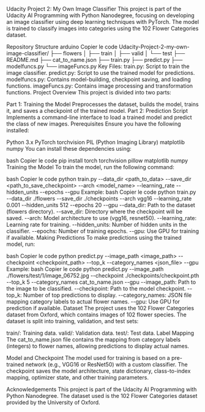 Udacity Project 2: My Own Image Classifier
This project is part of the Udacity AI Programming with Python Nanodegree, focusing on developing an image classifier using deep learning techniques with PyTorch. The model is trained to classify images into categories using the 102 Flower Categories dataset.

Repository Structure
arduino
Copier le code
Udacity-Project-2-my-own-image-classifier/
├── flowers
│   ├── train
│   ├── valid
│   └── test
├── README.md
├── cat_to_name.json
├── train.py
├── predict.py
├── modelfuncs.py
└── imageFuncs.py
Key Files:
train.py: Script to train the image classifier.
predict.py: Script to use the trained model for predictions.
modelfuncs.py: Contains model-building, checkpoint saving, and loading functions.
imageFuncs.py: Contains image processing and transformation functions.
Project Overview
This project is divided into two parts:

Part 1: Training the Model
Preprocesses the dataset, builds the model, trains it, and saves a checkpoint of the trained model.
Part 2: Prediction Script
Implements a command-line interface to load a trained model and predict the class of new images.
Prerequisites
Ensure you have the following installed:

Python 3.x
PyTorch
torchvision
PIL (Python Imaging Library)
matplotlib
numpy
You can install these dependencies using:

bash
Copier le code
pip install torch torchvision pillow matplotlib numpy
Training the Model
To train the model, run the following command:

bash
Copier le code
python train.py --data_dir <path_to_data> --save_dir <path_to_save_checkpoint> --arch <model_name> --learning_rate <lr> --hidden_units <units> --epochs <epochs> --gpu
Example:
bash
Copier le code
python train.py --data_dir ./flowers --save_dir ./checkpoints --arch vgg16 --learning_rate 0.001 --hidden_units 512 --epochs 20 --gpu
--data_dir: Path to the dataset (flowers directory).
--save_dir: Directory where the checkpoint will be saved.
--arch: Model architecture to use (vgg16, resnet50).
--learning_rate: Learning rate for training.
--hidden_units: Number of hidden units in the classifier.
--epochs: Number of training epochs.
--gpu: Use GPU for training if available.
Making Predictions
To make predictions using the trained model, run:

bash
Copier le code
python predict.py --image_path <image_path> --checkpoint <checkpoint_path> --top_k <K> --category_names <json_file> --gpu
Example:
bash
Copier le code
python predict.py --image_path ./flowers/test/1/image_06752.jpg --checkpoint ./checkpoints/checkpoint.pth --top_k 5 --category_names cat_to_name.json --gpu
--image_path: Path to the image to be classified.
--checkpoint: Path to the model checkpoint.
--top_k: Number of top predictions to display.
--category_names: JSON file mapping category labels to actual flower names.
--gpu: Use GPU for prediction if available.
Dataset
The project uses the 102 Flower Categories dataset from Oxford, which contains images of 102 flower species. The dataset is split into training, validation, and test sets:

train/: Training data.
valid/: Validation data.
test/: Test data.
Label Mapping
The cat_to_name.json file contains the mapping from category labels (integers) to flower names, allowing predictions to display actual names.

Model and Checkpoint
The model used for training is based on a pre-trained network (e.g., VGG16 or ResNet50) with a custom classifier. The checkpoint saves the model architecture, state dictionary, class-to-index mapping, optimizer state, and other training parameters.

Acknowledgements
This project is part of the Udacity AI Programming with Python Nanodegree.
The dataset used is the 102 Flower Categories dataset provided by the University of Oxford.
